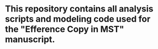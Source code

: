 # This repository contains all analysis scripts and modeling code used for the "Efference Copy in MST" manuscript.
